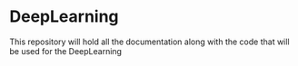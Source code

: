 # DeepLearning
This repository will hold all the documentation along with the code that will be used for the DeepLearning
